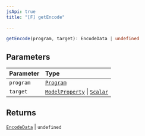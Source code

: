 ```yaml
---
jsApi: true
title: "[F] getEncode"

---
```

```ts
getEncode(program, target): EncodeData | undefined
```

## Parameters

| Parameter | Type |
| :------ | :------ |
| `program` | [`Program`](Interface.Program.md) |
| `target` | [`ModelProperty`](Interface.ModelProperty.md) \| [`Scalar`](Interface.Scalar.md) |

## Returns

[`EncodeData`](Namespace.decorators.Interface.EncodeData.md) \| `undefined`
